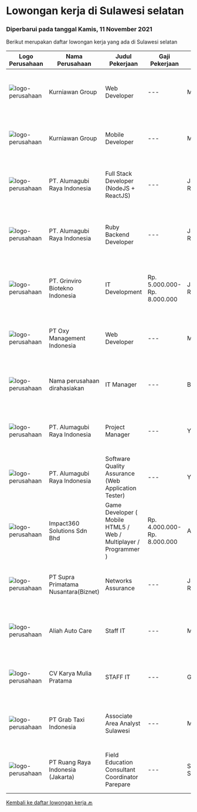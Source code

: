 
  # Lowongan kerja di Sulawesi selatan

  ### Diperbarui pada tanggal Kamis, 11 November 2021

  Berikut merupakan daftar lowongan kerja yang ada di Sulawesi selatan

  |Logo Perusahaan | Nama Perusahaan | Judul Pekerjaan | Gaji Pekerjaan | Lokasi | Deskripsi | Tanggal diunggah | Pranala |
  | -------------- | --------------- | --------------- | --------- | --------- | -------------- | ------- | ----------- |
  |![logo-perusahaan](https://image-service-cdn.seek.com.au/a1a31fde4bd5654a375321f16119ce66b8da3dc0/ee4dce1061f3f616224767ad58cb2fc751b8d2dc)|Kurniawan Group|Web Developer|---|Makassar|Tugas &amp; Tanggung Jawab Menyesuaikan perancangan sistem sesuai dengan strategi perusahaan dalam mencapai sasaran usaha Melakukan review dan...|Rabu, 10 November 2021|https://www.jobstreet.co.id/id/job/web-developer-3675103?token=0~fddf3aa0-d6b1-4352-92b8-341c8de7af86&sectionRank=1&jobId=jobstreet-id-job-3675103|
|![logo-perusahaan](https://image-service-cdn.seek.com.au/a1a31fde4bd5654a375321f16119ce66b8da3dc0/ee4dce1061f3f616224767ad58cb2fc751b8d2dc)|Kurniawan Group|Mobile Developer|---|Makassar|Requiretment : candidat must possess at least Bachelor's Degree in Engginering (Computer/Telecomunication), ComputerScience/ Information Technology or...|Selasa, 09 November 2021|https://www.jobstreet.co.id/id/job/mobile-developer-3683341?token=0~fddf3aa0-d6b1-4352-92b8-341c8de7af86&sectionRank=2&jobId=jobstreet-id-job-3683341|
|![logo-perusahaan](https://image-service-cdn.seek.com.au/9328c57511f92a9f992df30ec9addcc1f6a62e42/ee4dce1061f3f616224767ad58cb2fc751b8d2dc)|PT. Alumagubi Raya Indonesia|Full Stack Developer (NodeJS + ReactJS)|---|Jakarta Raya|Your Role: Develop coding standards, methodology, and repeatable processes. Provide technical leadership at a project level, mentor, and teach junior...|Minggu, 07 November 2021|https://www.jobstreet.co.id/id/job/full-stack-developer-nodejs-reactjs-3673429?token=0~fddf3aa0-d6b1-4352-92b8-341c8de7af86&sectionRank=3&jobId=jobstreet-id-job-3673429|
|![logo-perusahaan](https://image-service-cdn.seek.com.au/9328c57511f92a9f992df30ec9addcc1f6a62e42/ee4dce1061f3f616224767ad58cb2fc751b8d2dc)|PT. Alumagubi Raya Indonesia|Ruby Backend Developer|---|Jakarta Raya|Ruby Backend DeveloperDescription We are looking for a skilled and passionate Senior Back-end Developer who will be responsible for our server-side...|Minggu, 07 November 2021|https://www.jobstreet.co.id/id/job/ruby-backend-developer-3673424?token=0~fddf3aa0-d6b1-4352-92b8-341c8de7af86&sectionRank=4&jobId=jobstreet-id-job-3673424|
|![logo-perusahaan](https://image-service-cdn.seek.com.au/66821140834a53c532360563c3fcd55bbf381709/ee4dce1061f3f616224767ad58cb2fc751b8d2dc)|PT. Grinviro Biotekno Indonesia|IT Development|Rp. 5.000.000-Rp. 8.000.000|Jakarta Raya|Deskripsi Pekerjaan : Membuat dan mendesign program sesuai kebutuhan perusahaan Melakukan perubahan program sesuai perkembangan dan kebutuhan...|Rabu, 03 November 2021|https://www.jobstreet.co.id/id/job/it-development-3677801?token=0~fddf3aa0-d6b1-4352-92b8-341c8de7af86&sectionRank=5&jobId=jobstreet-id-job-3677801|
|![logo-perusahaan](https://image-service-cdn.seek.com.au/f6c3b360522d35aee03b3e96b47e81b7f848f856/ee4dce1061f3f616224767ad58cb2fc751b8d2dc)|PT Oxy Management Indonesia|Web Developer|---|Makassar|Kualifikasi : Pendidikan minimal SMK/D3/S1 Tidak sedang kuliah atau kerja di tempat lain Menguasai bahasa pemograman PHP dan Javascript seperti...|Jumat, 05 November 2021|https://www.jobstreet.co.id/id/job/web-developer-3669737?token=0~fddf3aa0-d6b1-4352-92b8-341c8de7af86&sectionRank=6&jobId=jobstreet-id-job-3669737|
|![logo-perusahaan](https://us.123rf.com/450wm/pavelstasevich/pavelstasevich1811/pavelstasevich181101027/112815900-stock-vector-no-image-available-icon-flat-vector.jpg?ver=6)|Nama perusahaan dirahasiakan|IT Manager|---|Bali|Pendidikan minimal S1 segala jurusan Memiliki pengetahuan mengenai PHP dan bahasa pemrograman lainnya atau menguasai jaringan Gaji negotiable...|Minggu, 31 Oktober 2021|https://www.jobstreet.co.id/id/job/it-manager-3673772?token=0~fddf3aa0-d6b1-4352-92b8-341c8de7af86&sectionRank=7&jobId=jobstreet-id-job-3673772|
|![logo-perusahaan](https://image-service-cdn.seek.com.au/9328c57511f92a9f992df30ec9addcc1f6a62e42/ee4dce1061f3f616224767ad58cb2fc751b8d2dc)|PT. Alumagubi Raya Indonesia|Project Manager|---|Yogyakarta|Job Descriptions: Ability to Communicate in a Team and with Clients Ability to Communicate &amp; Written in English is a must Define &amp; analyse of...|Jumat, 29 Oktober 2021|https://www.jobstreet.co.id/id/job/project-manager-3673407?token=0~fddf3aa0-d6b1-4352-92b8-341c8de7af86&sectionRank=8&jobId=jobstreet-id-job-3673407|
|![logo-perusahaan](https://image-service-cdn.seek.com.au/9328c57511f92a9f992df30ec9addcc1f6a62e42/ee4dce1061f3f616224767ad58cb2fc751b8d2dc)|PT. Alumagubi Raya Indonesia|Software Quality Assurance (Web Application Tester)|---|Yogyakarta|Job Descriptions :·       Ability to Communicate in a Team and with Clients·       Ability to Communicate &amp; Written in English is a...|Jumat, 29 Oktober 2021|https://www.jobstreet.co.id/id/job/software-quality-assurance-web-application-tester-3673418?token=0~fddf3aa0-d6b1-4352-92b8-341c8de7af86&sectionRank=9&jobId=jobstreet-id-job-3673418|
|![logo-perusahaan](https://image-service-cdn.seek.com.au/06b729438205195a03d4bcec08ce1ddd5d9c1576/ee4dce1061f3f616224767ad58cb2fc751b8d2dc)|Impact360 Solutions Sdn Bhd|Game Developer ( Mobile HTML5 / Web / Multiplayer / Programmer )|Rp. 4.000.000-Rp. 8.000.000|Aceh|We are hiring remote HTML5 game developers from all parts of Indonesia. If you have real experience building HTML5 games or applications, you're...|Senin, 01 November 2021|https://www.jobstreet.co.id/id/job/game-developer-mobile-html5-web-multiplayer-programmer-4711885/origin/my?token=0~fddf3aa0-d6b1-4352-92b8-341c8de7af86&sectionRank=10&jobId=jobstreet-my-job-4711885|
|![logo-perusahaan](https://image-service-cdn.seek.com.au/1033d36f751f076cfdd637ed0acbcbf8508866ec/ee4dce1061f3f616224767ad58cb2fc751b8d2dc)|PT Supra Primatama Nusantara(Biznet)|Networks Assurance|---|Jakarta Raya|Tanggung Jawab:  Melakukan Audit &amp; Commissioning jaringan Fiber Optic (FTTx GPON, and Metro Ethernet) Memastikan pembangunan jaringan fiber optik...|Kamis, 21 Oktober 2021|https://www.jobstreet.co.id/id/job/networks-assurance-3664133?token=0~fddf3aa0-d6b1-4352-92b8-341c8de7af86&sectionRank=11&jobId=jobstreet-id-job-3664133|
|![logo-perusahaan](https://image-service-cdn.seek.com.au/25fde6d165cf0af88ddce688d18421b27167b107/ee4dce1061f3f616224767ad58cb2fc751b8d2dc)|Aliah Auto Care|Staff IT|---|Makassar|Aliah Auto Care, terletak di Jalan Urip Sumoharjo No.246, Maccini, Kota Makassar, Sulawesi Selatan. Saat ini membutuhkan kandidat posisi Staff IT...|Jumat, 22 Oktober 2021|https://www.jobstreet.co.id/id/job/staff-it-3665388?token=0~fddf3aa0-d6b1-4352-92b8-341c8de7af86&sectionRank=12&jobId=jobstreet-id-job-3665388|
|![logo-perusahaan](https://us.123rf.com/450wm/pavelstasevich/pavelstasevich1811/pavelstasevich181101027/112815900-stock-vector-no-image-available-icon-flat-vector.jpg?ver=6)|CV Karya Mulia Pratama|STAFF IT|---|Gowa|CV Karya Mulia Pratama, terletak di Jalan Manggarupi 1, No. 11, Kab Gowa, Sulawesi Selatan. Saat ini membuka lowongan kerja bagian IT untuk bagian...|Kamis, 21 Oktober 2021|https://www.jobstreet.co.id/id/job/staff-it-3664575?token=0~fddf3aa0-d6b1-4352-92b8-341c8de7af86&sectionRank=13&jobId=jobstreet-id-job-3664575|
|![logo-perusahaan](https://image-service-cdn.seek.com.au/fa78094e0ed584a6b5ce5f54d8ea150777099b48/ee4dce1061f3f616224767ad58cb2fc751b8d2dc)|PT Grab Taxi Indonesia|Associate Area Analyst Sulawesi|---|Makassar|Life at  Grab:At Grab, every Grabber is guided by The Grab Way, which spells out our mission, how we believe we can achieve it, and our operating...|Sabtu, 16 Oktober 2021|https://www.jobstreet.co.id/id/job/associate-area-analyst-sulawesi-1029281357?token=0~fddf3aa0-d6b1-4352-92b8-341c8de7af86&sectionRank=14&jobId=jobstreet-id-job-1029281357|
|![logo-perusahaan](https://image-service-cdn.seek.com.au/7eee59ea5934120f389dd02961ddcb6b62946481/ee4dce1061f3f616224767ad58cb2fc751b8d2dc)|PT Ruang Raya Indonesia (Jakarta)|Field Education Consultant Coordinator Parepare|---|Sulawesi Selatan|Ruangguru is a tech-enabled education company that provides a one-stop learning experience for students to have better access to quality content and...|Kamis, 14 Oktober 2021|https://www.jobstreet.co.id/id/job/field-education-consultant-coordinator-parepare-1029263274?token=0~fddf3aa0-d6b1-4352-92b8-341c8de7af86&sectionRank=15&jobId=jobstreet-id-job-1029263274|


  [Kembali ke daftar lowongan kerja 🔙](../README.md#daftar-lowongan-kerja)
  
